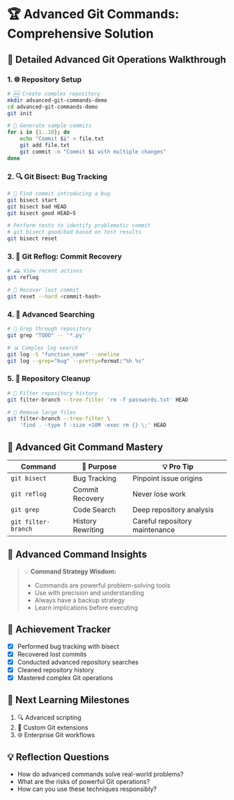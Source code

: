 # 🏆 Advanced Git Commands: Comprehensive Solution

## 🚀 Detailed Advanced Git Operations Walkthrough

### 1. 🌐 Repository Setup
```bash
# 🆕 Create complex repository
mkdir advanced-git-commands-demo
cd advanced-git-commands-demo
git init

# 📝 Generate sample commits
for i in {1..10}; do
    echo "Commit $i" > file.txt
    git add file.txt
    git commit -m "Commit $i with multiple changes"
done
```

### 2. 🔍 Git Bisect: Bug Tracking
```bash
# 🐛 Find commit introducing a bug
git bisect start
git bisect bad HEAD
git bisect good HEAD~5

# Perform tests to identify problematic commit
# git bisect good/bad based on test results
git bisect reset
```

### 3. 📜 Git Reflog: Commit Recovery
```bash
# 🕰 View recent actions
git reflog

# 🔄 Recover lost commit
git reset --hard <commit-hash>
```

### 4. 🔬 Advanced Searching
```bash
# 🔎 Grep through repository
git grep "TODO" -- '*.py'

# 📊 Complex log search
git log -S "function_name" --oneline
git log --grep="bug" --pretty=format:"%h %s"
```

### 5. 🧹 Repository Cleanup
```bash
# 🚿 Filter repository history
git filter-branch --tree-filter 'rm -f passwords.txt' HEAD

# 📝 Remove large files
git filter-branch --tree-filter \
    'find . -type f -size +10M -exec rm {} \;' HEAD
```

## 🧠 Advanced Git Command Mastery
| Command | 🎨 Purpose | 💡 Pro Tip |
|---------|------------|-------------|
| `git bisect` | Bug Tracking | Pinpoint issue origins |
| `git reflog` | Commit Recovery | Never lose work |
| `git grep` | Code Search | Deep repository analysis |
| `git filter-branch` | History Rewriting | Careful repository maintenance |

## 🌟 Advanced Command Insights
> 💡 **Command Strategy Wisdom:**
> - Commands are powerful problem-solving tools
> - Use with precision and understanding
> - Always have a backup strategy
> - Learn implications before executing

## 🏅 Achievement Tracker
- [x] Performed bug tracking with bisect
- [x] Recovered lost commits
- [x] Conducted advanced repository searches
- [x] Cleaned repository history
- [x] Mastered complex Git operations

## 🚀 Next Learning Milestones
1. 🔍 Advanced scripting
2. 📂 Custom Git extensions
3. 🌐 Enterprise Git workflows

## 💡 Reflection Questions
- How do advanced commands solve real-world problems?
- What are the risks of powerful Git operations?
- How can you use these techniques responsibly?
